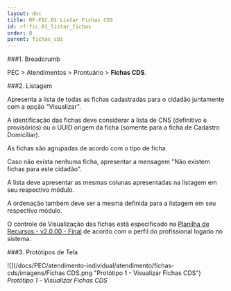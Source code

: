 ```yaml
---
layout: doc
title: RF-FIC.01 Listar Fichas CDS
id: rf-fic.01_listar_fichas
order: 0
parent: fichas_cds
---
```


###1. Breadcrumb

PEC > Atendimentos > Prontuário > **Fichas CDS**.

###2. Listagem

Apresenta a lista de todas as fichas cadastradas para o cidadão juntamente com a opção "Visualizar".

A identificação das fichas deve considerar a lista de CNS (definitivo e provisórios) ou o UUID origem da ficha (somente para a ficha de Cadastro Domiciliar).

As fichas são agrupadas de acordo com o tipo de ficha.

Caso não exista nenhuma ficha, apresentar a mensagem "Não existem fichas para este cidadão".

A lista deve apresentar as mesmas colunas apresentadas na listagem em seu respectivo módulo.

A ordenação também deve ser a mesma definida para a listagem em seu respectivo módulo.

O controle de Visualização das fichas está especificado na [Planilha de Recursos - v2.0.00 - Final](https://docs.google.com/a/esus.ufsc.br/spreadsheets/d/1dWz14ANFuXEiPjniExIp6671eplow_rOBawVa50OiZA/edit?usp=sharing) de acordo com o perfil do profissional logado no sistema.

###3. Protótipos de Tela

![](/docs/PEC/atendimento-individual/atendimento/fichas-cds/imagens/Fichas CDS.png "Protótipo 1 - Visualizar Fichas CDS")  
*Protótipo 1 - Visualizar Fichas CDS*